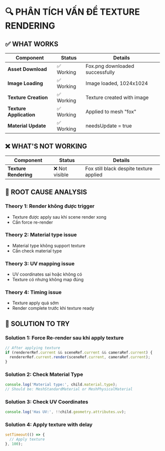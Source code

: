 # 🔍 PHÂN TÍCH VẤN ĐỀ TEXTURE RENDERING

## ✅ WHAT WORKS

| Component | Status | Details |
|-----------|--------|---------|
| **Asset Download** | ✅ Working | Fox.png downloaded successfully |
| **Image Loading** | ✅ Working | Image loaded, 1024x1024 |
| **Texture Creation** | ✅ Working | Texture created with image |
| **Texture Application** | ✅ Working | Applied to mesh "fox" |
| **Material Update** | ✅ Working | needsUpdate = true |

## ❌ WHAT'S NOT WORKING

| Component | Status | Details |
|-----------|--------|---------|
| **Texture Rendering** | ❌ Not visible | Fox still black despite texture applied |

## 🎯 ROOT CAUSE ANALYSIS

### Theory 1: Render không được trigger
- Texture được apply sau khi scene render xong
- Cần force re-render

### Theory 2: Material type issue
- Material type không support texture
- Cần check material type

### Theory 3: UV mapping issue
- UV coordinates sai hoặc không có
- Texture có nhưng không map đúng

### Theory 4: Timing issue
- Texture apply quá sớm
- Render complete trước khi texture ready

## 🔧 SOLUTION TO TRY

### Solution 1: Force Re-render sau khi apply texture
```typescript
// After applying texture
if (rendererRef.current && sceneRef.current && cameraRef.current) {
  rendererRef.current.render(sceneRef.current, cameraRef.current);
}
```

### Solution 2: Check Material Type
```typescript
console.log('Material type:', child.material.type);
// Should be: MeshStandardMaterial or MeshPhysicalMaterial
```

### Solution 3: Check UV Coordinates
```typescript
console.log('Has UV:', !!child.geometry.attributes.uv);
```

### Solution 4: Apply texture with delay
```typescript
setTimeout(() => {
  // Apply texture
}, 100);
```

